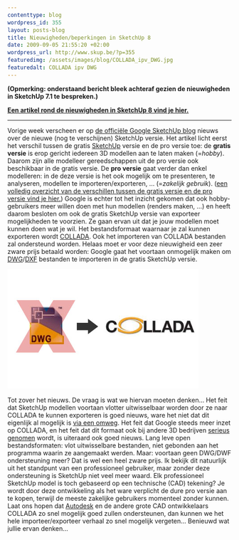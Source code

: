 ```yaml
--- 
contenttype: blog
wordpress_id: 355
layout: posts-blog
title: Nieuwigheden/beperkingen in SketchUp 8
date: 2009-09-05 21:55:20 +02:00
wordpress_url: http://www.skup.be/?p=355
featuredimg: /assets/images/blog/COLLADA_ipv_DWG.jpg
featuredalt: COLLADA ipv DWG
---
```

**(Opmerking: onderstaand bericht bleek achteraf gezien de nieuwigheden
in SketchUp 7.1 te bespreken.)**

[**Een artikel rond de nieuwigheden in SketchUp 8 vind je hier.**][]

***

Vorige week verscheen er op [de officiële Google SketchUp blog][] nieuws
over de nieuwe (nog te verschijnen) SketchUp versie. Het artikel licht
eerst het verschil tussen de gratis [SketchUp][] versie en de pro versie
toe: de **gratis versie** is erop gericht iedereen 3D modellen aan te
laten maken (=*hobby*). Daarom zijn alle modelleer gereedschappen uit de
pro versie ook beschikbaar in de gratis versie. De **pro versie** gaat
verder dan enkel modelleren: in de deze versie is het ook mogelijk om te
presenteren, te analyseren, modellen te importeren/exporteren, …
(=*zakelijk gebruik*). ([een volledig overzicht van de verschillen tussen de gratis versie en de pro versie vind je hier.][]) Google is
echter tot het inzicht gekomen dat ook hobby-gebruikers meer willen doen
met hun modellen (renders maken, …) en heeft daarom besloten om ook de
gratis SketchUp versie van exporteer mogelijkheden te voorzien. Ze gaan
ervan uit dat je jouw modellen moet kunnen doen wat je wil. Het
bestandsformaat waarnaar je zal kunnen exporteren wordt [COLLADA][]. Ook
het importeren van COLLADA bestanden zal ondersteund worden. Helaas moet
er voor deze nieuwigheid een zeer zware prijs betaald worden: Google
gaat het voortaan onmogelijk maken om [DWG][]/[DXF][] bestanden te
importeren in de gratis SketchUp versie.

![COLLADA ipv DWG][]

Tot zover het nieuws. De vraag is wat we hiervan moeten denken… Het feit
dat SketchUp modellen voortaan vlotter uitwisselbaar worden door ze naar
COLLADA te kunnen exporteren is goed nieuws, ware het niet dat dit
eigenlijk al mogelijk is [via een omweg][]. Het feit dat Google steeds
meer inzet op COLLADA, en het feit dat dit formaat ook bij andere 3D
bedrijven [serieus genomen][] wordt, is uiteraard ook goed nieuws. Lang
leve open bestandsformaten: vlot uitwisselbare bestanden, niet gebonden
aan het programma waarin ze aangemaakt werden. Maar: voortaan geen
DWG/DWF ondersteuning meer? Dat is wel een heel zware prijs. Ik bekijk
dit natuurlijk uit het standpunt van een professioneel gebruiker, maar
zonder deze ondersteuning is SketchUp niet veel meer waard. Elk
professioneel SketchUp model is toch gebaseerd op een technische (CAD)
tekening? Je wordt door deze ontwikkeling als het ware verplicht de dure
pro versie aan te kopen, terwijl de meeste zakelijke gebruikers
momenteel zonder kunnen. Laat ons hopen dat [Autodesk][] en de andere
grote CAD ontwikkelaars COLLADA zo snel mogelijk goed zullen
ondersteunen, dan kunnen we het hele importeer/exporteer verhaal zo snel
mogelijk vergeten… Benieuwd wat jullie ervan denken…

[**Een artikel rond de nieuwigheden in SketchUp 8 vind je hier.**]: http://www.skup.be/wat-is-er-nieuw-in-google-sketchup-8/ "Nieuw in SketchUp 8"

[de officiële Google SketchUp blog]: http://sketchupdate.blogspot.com/2009/08/coming-soon-in-google-sketchup.html "Official Google SketchUp Blog: Coming Soon in Google SketchUp"

[SketchUp]: http://sketchup.google.com/ "Google SketchUp"

[een volledig overzicht van de verschillen tussen de gratis versie en de pro versie vind je hier.]: http://www.skup.be/sketchup-versus-sketchup-pro/ "SketchUp versus SketchUp Pro | SKUP - een Nederlandstalige blog over Google SketchUp."

[COLLADA]: https://collada.org/mediawiki/index.php/COLLADA_-_Digital_Asset_and_FX_Exchange_Schema "COLLADA"

[DWG]: http://en.wikipedia.org/wiki/.dwg "Wikipedia - DWG"

[DXF]: http://en.wikipedia.org/wiki/AutoCAD_DXF "Wikipedia - DXF"

[via een omweg]: http://www.skup.be/3d-modellen-exporteren-zonder-sketchup-pro-aan-te-schaffen/ "3D modellen exporteren zonder SketchUp Pro aan te schaffen | SKUP - een Nederlandstalige blog over Google SketchUp."

[serieus genomen]: https://collada.org/mediawiki/index.php/Portal:Products_directory "COLLADA Products Directory"

[Autodesk]: http://www.autodesk.com/siteselect.htm "Autodesk"



[COLLADA ipv DWG]: /assets/images/blog/COLLADA_ipv_DWG.jpg "COLLADA ipv DWG"